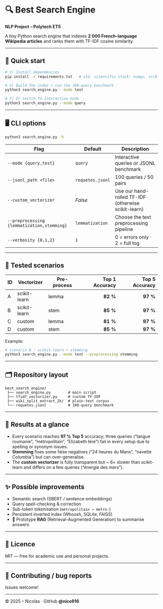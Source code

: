 # 🔍 Best Search Engine  
**NLP Project – Polytech ET5**

A tiny Python search engine that indexes **2 000 French-language Wikipedia articles** and ranks them with TF-IDF cosine similarity.

---

## 🚀 Quick start

```bash
# 1) Install dependencies
pip install -r requirements.txt   # std. scientific stack: numpy, scikit-learn, spacy, nltk …

# 2) Build the index + run the 100-query benchmark
python3 search_engine.py --mode test

# 3) Or switch to interactive mode
python3 search_engine.py --mode query
```

---

## 🖥️ CLI options

```bash
python3 search_engine.py -h
```

| Flag                                             | Default        | Description                                                             |
|--------------------------------------------------|---------------|-------------------------------------------------------------------------|
| `--mode {query,test}`                            | `query`       | Interactive queries or JSONL benchmark                                  |
| `--jsonl_path <file>`                            | `requetes.jsonl` | 100 queries / 50 pairs                                                  |
| `--custom_vectorizer`                            | _False_       | Use our hand-rolled TF-IDF (otherwise scikit-learn)                     |
| `--preprocessing {lemmatization,stemming}`       | `lemmatization` | Choose the text preprocessing pipeline                                  |
| `--verbosity {0,1,2}`                            | `1`           | 0 = errors only · 2 = full log                                          |

---

## 🧪 Tested scenarios

| ID | Vectorizer      | Pre-process | Top 1 Accuracy | Top 5 Accuracy |
|----|-----------------|-------------|---------------:|---------------:|
| A  | scikit-learn    | lemma       | **82 %**       | **97 %** |
| B  | scikit-learn    | stem        | **85 %**       | **97 %** |
| C  | custom          | lemma       | **81 %**       | **97 %** |
| D  | custom          | stem        | **85 %**       | **97 %** |

Example:

```bash
# scenario B : scikit-learn + stemming
python3 search_engine.py --mode test --preprocessing stemming
```

---

## 🗂️ Repository layout

```
best_search_engine/
 ├── search_engine.py        # main script
 ├── tfidf_vectorizer.py     # custom TF-IDF
 ├── wiki_split_extract_2k/  # plain-text corpus
 └── requetes.jsonl          # 100-query benchmark
```

---

## 🧠 Results at a glance

* Every scenario reaches **97 % Top 5** accuracy; three queries (“langue roumanie”, “métropolitain”, “Elizabeth Ière”) fail in every setup due to spelling or synonym issues.  
* **Stemming** fixes some false negatives (“24 heures du Mans”, “navette Columbia”) but can over-generalise.  
* The **custom vectorizer** is fully transparent but ~ 6× slower than scikit-learn and differs on a few queries (“énergie des mers”).

---

## ✨ Possible improvements

* Semantic search (SBERT / sentence embeddings)  
* Query spell-checking & correction  
* Sub-token tokenisation (`métropolitain → metro-`)  
* Persistent inverted index (Whoosh, SQLite, FAISS)  
* 🔮 Prototype **RAG** (Retrieval-Augmented Generation) to summarise answers  

---

## 📜 Licence

MIT — free for academic use and personal projects.

---

## 🤝 Contributing / bug reports

Issues welcome!

---

© 2025 – Nicolas · GitHub **@nico916**
